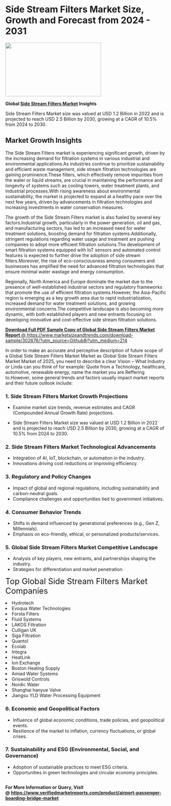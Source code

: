 <H1>Side Stream Filters Market Size, Growth and Forecast from 2024 - 2031</H1><img class="aligncenter size-medium wp-image-584254" src="https://thirdeyenews.in/wp-content/uploads/2024/09/Global-Market-Research-300x168.jpeg" alt="" width="300" height="168" /><p><strong>Global&nbsp;<a href="https://www.marketsizeandtrends.com/download-sample/302676/?utm_source=Github8j?utm_medium=214">Side Stream Filters Market</a> Insights</strong></p><p>Side Stream Filters Market size was valued at USD 1.2 Billion in 2022 and is projected to reach USD 2.5 Billion by 2030, growing at a CAGR of 10.5% from 2024 to 2030.</p><p><h2>Market Growth Insights</h2> <p>The Side Stream Filters market is experiencing significant growth, driven by the increasing demand for filtration systems in various industrial and environmental applications.As industries continue to prioritize sustainability and efficient waste management, side stream filtration technologies are gaining prominence.These filters, which effectively remove impurities from the water or liquid streams, are crucial in maintaining the performance and longevity of systems such as cooling towers, water treatment plants, and industrial processes.With rising awareness about environmental sustainability, the market is projected to expand at a healthy pace over the next few years, driven by advancements in filtration technologies and increasing investments in water conservation measures.</p> <p><a href="#"></a></p> <p>The growth of the Side Stream Filters market is also fueled by several key factors.Industrial growth, particularly in the power generation, oil and gas, and manufacturing sectors, has led to an increased need for water treatment solutions, boosting demand for filtration systems.Additionally, stringent regulations regarding water usage and treatment are pushing companies to adopt more efficient filtration solutions.The development of smart filtration systems equipped with IoT sensors and automated control features is expected to further drive the adoption of side stream filters.Moreover, the rise of eco-consciousness among consumers and businesses has amplified the need for advanced filtration technologies that ensure minimal water wastage and energy consumption.</p> <p>Regionally, North America and Europe dominate the market due to the presence of well-established industrial sectors and regulatory frameworks that promote the use of efficient filtration systems.However, the Asia-Pacific region is emerging as a key growth area due to rapid industrialization, increased demand for water treatment solutions, and growing environmental concerns.The competitive landscape is also becoming more dynamic, with both established players and new entrants focusing on developing innovative and cost-effective side stream filtration solutions.</p> <p><a href="#"></p><p><span class=""><strong>Download Full PDF Sample Copy of Global Side Stream Filters Market Report</strong> @ <a href="https://www.marketsizeandtrends.com/download-sample/302676/?utm_source=Github8j?utm_medium=214" target="_blank">https://www.marketsizeandtrends.com/download-sample/302676/?utm_source=Github8j?utm_medium=214</a></span></p><p>In order to make an accurate and perceptive description of future scope of a Global&nbsp;Side Stream Filters Market Market as Global&nbsp;Side Stream Filters Market Market of 2025, you need to describe a clear Vision &ndash; What Industry or Linda can you think of for example: Quote from a Technology, healthcare, automotive, renewable energy, name the market you are Reffering to.However, some general trends and factors usually impact market reports and their future outlook include:</p><h3>1.&nbsp;<strong>Side Stream Filters Market Growth Projections</strong></h3><ul><li>Examine market size trends, revenue estimates and CAGR (Compounded Annual Growth Rate) projections.</li><li><p>Side Stream Filters Market size was valued at USD 1.2 Billion in 2022 and is projected to reach USD 2.5 Billion by 2030, growing at a CAGR of 10.5% from 2024 to 2030.</p></li></ul><h3>2.&nbsp;<strong>Side Stream Filters Market Technological Advancements</strong></h3><ul><li>Integration of AI, IoT, blockchain, or automation in the industry.</li><li>Innovations driving cost reductions or improving efficiency.</li></ul><h3>3.&nbsp;<strong>Regulatory and Policy Changes</strong></h3><ul><li>Impact of global and regional regulations, including sustainability and carbon-neutral goals.</li><li>Compliance challenges and opportunities tied to government initiatives.</li></ul><h3>4.&nbsp;<strong>Consumer Behavior Trends</strong></h3><ul><li>Shifts in demand influenced by generational preferences (e.g., Gen Z, Millennials).</li><li>Emphasis on eco-friendly, ethical, or personalized products/services.</li></ul><h3>5.&nbsp;<strong>Global Side Stream Filters Market Competitive Landscape</strong></h3><ul><li>Analysis of key players, new entrants, and partnerships shaping the industry.</li><li>Strategies for differentiation and market penetration.</li></ul><p data-pm-slice="1 1 []"><span style="color: inherit; font-family: inherit; font-size: 25px;">Top Global Side Stream Filters Market Companies</span></p><div class="" data-test-id=""><p><li>Hydrotech</li><li> Evoqua Water Technologies</li><li> Forsta Filters</li><li> Fluid Systems</li><li> LAKOS Filtration</li><li> Culligan UK</li><li> Siga Filtration</li><li> Quantol</li><li> Ecolab</li><li> Integra</li><li> HeatLink</li><li> Ion Exchange</li><li> Boston Heating Supply</li><li> Amiad Water Systems</li><li> Griswold Controls</li><li> Nordic Water</li><li> Shanghai hanyue Valve</li><li> Jiangsu YLD Water Processing Equipment</li></p></div><h3>6.&nbsp;<strong>Economic and Geopolitical Factors</strong></h3><ul><li>Influence of global economic conditions, trade policies, and geopolitical events.</li><li>Resilience of the market to inflation, currency fluctuations, or global crises.</li></ul><h3>7.&nbsp;<strong>Sustainability and ESG (Environmental, Social, and Governance)</strong></h3><ul><li>Adoption of sustainable practices to meet ESG criteria.</li><li>Opportunities in green technologies and circular economy principles.</li></ul><h2><strong style="font-size: 14px;">For More Information or Query, Visit @&nbsp;</strong><a style="background-color: #ffffff; font-size: 14px;" href="https://www.marketsizeandtrends.com/report/side-stream-filters-market/" target="_blank">https://www.verifiedmarketreports.com/product/airport-passenger-boarding-bridge-market</a></h2>